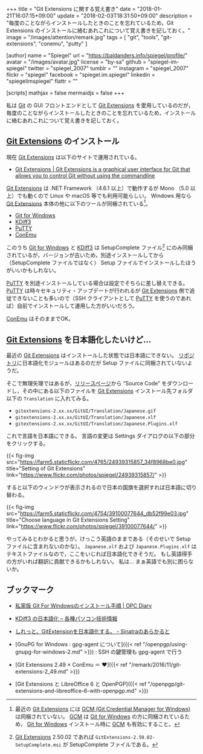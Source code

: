 +++
title = "Git Extensions に関する覚え書き"
date =  "2018-01-21T16:07:15+09:00"
update =  "2018-02-03T18:31:50+09:00"
description = "毎度のことながらインストールしたときのことを忘れているため，Git Extensions のインストールに絡むあれこれについて覚え書きを記しておく。"
image = "/images/attention/remark.jpg"
tags        = [ "git", "tools", "git-extensions", "conemu", "putty" ]

[author]
  name      = "Spiegel"
  url       = "https://baldanders.info/spiegel/profile/"
  avatar    = "/images/avatar.jpg"
  license   = "by-sa"
  github    = "spiegel-im-spiegel"
  twitter   = "spiegel_2007"
  tumblr    = ""
  instagram = "spiegel_2007"
  flickr    = "spiegel"
  facebook  = "spiegel.im.spiegel"
  linkedin  = "spiegelimspiegel"
  flattr    = ""

[scripts]
  mathjax = false
  mermaidjs = false
+++

私は [Git] の GUI フロントエンドとして [Git Extensions] を愛用しているのだが，毎度のことながらインストールしたときのことを忘れているため，インストールに絡むあれこれについて覚え書きを記しておく。

## [Git Extensions] のインストール

現在 [Git Extensions] は以下のサイトで運用されている。

- [Git Extensions | Git Extensions is a graphical user interface for Git that allows you to control Git without using the commandline](http://gitextensions.github.io/)

[Git Extensions] は .NET Framework （4.6.1 以上）で動作するが Mono （5.0 以上）でも動くので Linux や macOS 等でも利用可能らしい。
Windows 用なら [Git Extensions] 本体の他に以下のツールが同梱されている[^inst1]。

[^inst1]: 最近の [Git Extensions] には [GCM (Git Credential Manager for Windows)](https://github.com/Microsoft/Git-Credential-Manager-for-Windows "Microsoft/Git-Credential-Manager-for-Windows: Secure Git credential storage for Windows with support for Visual Studio Team Services, GitHub, and Bitbucket multi-factor authentication.") は同梱されていない。 [GCM] は [Git for Windows] の方に同梱されているため， [Git for Windows] インストール時に [GCM] も有効にすること。

- [Git for Windows]
- [KDiff3]
- [PuTTY]
- [ConEmu]

このうち [Git for Windows] と [KDiff3] は SetupComplete ファイル[^sc1] にのみ同梱されているが，バージョンが古いため，別途インストールしてから（SetupComplete ファイルではなく） Setup ファイルでインストールしたほうがいいかもしれない。

[^sc1]: [Git Extensions] 2.50.02 であれば `GitExtensions-2.50.02-SetupComplete.msi` が SetupComplete ファイルである。

[PuTTY] を別途インストールしている場合は設定でそちらに差し替えできる。
[PuTTY] は時々セキュリティ・アップデートが行われるが [Git Extensions] 側で追従できないことも多いので（SSH クライアントとして [PuTTY] を使うのであれば）自前でインストールして運用した方がいいだろう。

[ConEmu] はそのままでOK。

## [Git Extensions] を日本語化したいけど...

最近の [Git Extensions] はインストールした状態では日本語にできない。
[リポジトリ](https://github.com/gitextensions/gitextensions)に日本語化モジュールはあるのだが Setup ファイルに同梱されていないようだ。

そこで無理矢理ではあるが，[リリースページ](https://github.com/gitextensions/gitextensions/releases/latest)から “Source Code” をダウンロードし，その中にある以下のファイルを [Git Extensions] インストール先フォルダ以下の `Translation` に入れてみる。

- `gitextensions-2.xx.xx/GitUI/Translation/Japanese.gif`
- `gitextensions-2.xx.xx/GitUI/Translation/Japanese.xlf`
- `gitextensions-2.xx.xx/GitUI/Translation/Japanese.Plugins.xlf`

これで言語を日本語にできる。
言語の変更は Settings ダイアログの以下の部分をクリックする。

{{< fig-img src="https://farm5.staticflickr.com/4765/24939315857_34f8968be0.jpg" title="Setting of Git Extensions" link="https://www.flickr.com/photos/spiegel/24939315857/" >}}

すると以下のウィンドウが表示されるので日本の国旗を選択すれば日本語に切り替わる。

{{< fig-img src="https://farm5.staticflickr.com/4754/39100077644_db52f99e03.jpg" title="Choose language in Git Extensions Setting" link="https://www.flickr.com/photos/spiegel/39100077644/" >}}

やってみるとわかると思うが，けっこう英語のままである（そのせいで Setup ファイルに含まれないのかな）。
`Japanese.xlf` および `Japanese.Plugins.xlf` はテキストファイルなので，ここをいじれば日本語化できそうだ。
もし英語得手の方がいれば翻訳に貢献できるかもしれない。
私は... まぁ英語でも別に困らないか。

## ブックマーク

- [私家版 Git For Windowsのインストール手順 | OPC Diary](https://opcdiary.net/?page_id=27065)
- [KDiff3 の日本語化 – 各種パソコン技術情報](http://w3w.nnn2.com/?p=874)
- [しれっと、GitExtensionを日本語化する。 - Sinatraのあらかると](http://takkii.hatenablog.com/entry/2017/11/06/195156)

- [GnuPG for Windows : gpg-agent について]({{< ref "/openpgp/using-gnupg-for-windows-2.md" >}}) : SSH の鍵管理も gpg-agent で行う
- [Git Extensions 2.49 × ConEmu ＝ ♥]({{< ref "/remark/2016/11/git-extensions-2_49.md" >}})
- [Git Extensions と LibreOffice 6 と OpenPGP]({{< ref "/openpgp/git-extensions-and-libreoffice-6-with-openpgp.md" >}})

[Git]: https://git-scm.com/
[Git for Windows]: http://gitforwindows.org/
[KDiff3]: http://kdiff3.sourceforge.net/
[PuTTY]: https://www.chiark.greenend.org.uk/~sgtatham/putty/ "PuTTY: a free SSH and Telnet client"
[ConEmu]: https://conemu.github.io/ "ConEmu - Handy Windows Terminal"
[GCM]: https://github.com/Microsoft/Git-Credential-Manager-for-Windows "Git Credential Manager for Windows"
[Git Extensions]: http://gitextensions.github.io/ "Git Extensions | Git Extensions is a graphical user interface for Git that allows you to control Git without using the commandline"

<!-- eof -->
